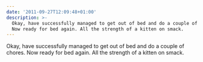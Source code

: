 ```yaml
---
date: '2011-09-27T12:09:48+01:00'
description: >-
  Okay, have successfully managed to get out of bed and do a couple of chores.
  Now ready for bed again. All the strength of a kitten on smack.
---
```

Okay, have successfully managed to get out of bed and do a couple of chores. Now ready for bed again. All the strength of a kitten on smack.
